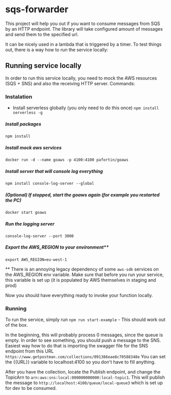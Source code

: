 # sqs-forwarder
This project will help you out if you want to consume messages from SQS by an HTTP endpoint. The library will
take configured amount of messages and send them to the specified url.

It can be nicely used in a lambda that is triggered by a timer. To test things out, there is a way how to run the service locally:

## Running service locally

In order to run this service locally, you need to mock the AWS resources (SQS + SNS) and also the receiving HTTP server.
Commands:
### Instalation
* Install serverless globally (you only need to do this once)
`npm install serverless -g`

##### Install packages

`npm install`

##### Install mock aws services
`docker run -d --name goaws -p 4100:4100 pafortin/goaws`

##### Install server that will console log everything
`npm install console-log-server --global`

##### (Optional) If stopped, start the goaws again (for example you restarted the PC)
`docker start goaws`

##### Run the logging server
`console-log-server --port 3000`

##### Export the AWS_REGION to your environment**
`export AWS_REGION=eu-west-1`

** There is an annoying legacy dependency of some `aws-sdk` services on the AWS_REGION env variable.
Make sure that before you run your service, this variable is set up (it is populated by AWS themselves in staging and prod)

Now you should have everything ready to invoke your function locally.

### Running
To run the service, simply run `npm run start-example` - This should work out of the box.

In the beginning, this will probably process 0 messages, since the queue is empty. In order to see something, you should push a message to the SNS.
Easiest way how to do that is importing the swagger file for the SNS endpoint from this URL `https://www.getpostman.com/collections/091386eae8c70588348e`
You can set the {{URL}} variable to localhost:4100 so you don't have to fill anything.

After you have the collection, locate the Publish endpoint, and change the TopicArn to `arn:aws:sns:local:000000000000:local-topic1`.
This will publish the message to `http://localhost:4100/queue/local-queue3` which is set up for dev to be consumed.

